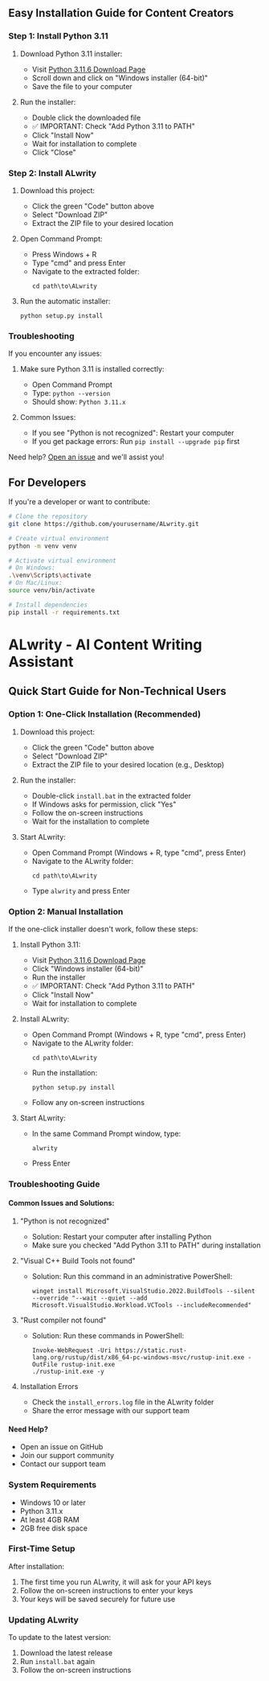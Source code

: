 ## Easy Installation Guide for Content Creators

### Step 1: Install Python 3.11
1. Download Python 3.11 installer:
   - Visit [Python 3.11.6 Download Page](https://www.python.org/downloads/release/python-3116/)
   - Scroll down and click on "Windows installer (64-bit)" 
   - Save the file to your computer

2. Run the installer:
   - Double click the downloaded file
   - ✅ IMPORTANT: Check "Add Python 3.11 to PATH"
   - Click "Install Now"
   - Wait for installation to complete
   - Click "Close"

### Step 2: Install ALwrity
1. Download this project:
   - Click the green "Code" button above
   - Select "Download ZIP"
   - Extract the ZIP file to your desired location

2. Open Command Prompt:
   - Press Windows + R
   - Type "cmd" and press Enter
   - Navigate to the extracted folder:
     ```
     cd path\to\ALwrity
     ```

3. Run the automatic installer:
   ```
   python setup.py install
   ```

### Troubleshooting
If you encounter any issues:
1. Make sure Python 3.11 is installed correctly:
   - Open Command Prompt
   - Type: `python --version`
   - Should show: `Python 3.11.x`

2. Common Issues:
   - If you see "Python is not recognized": Restart your computer
   - If you get package errors: Run `pip install --upgrade pip` first

Need help? [Open an issue](../../issues) and we'll assist you!

## For Developers
If you're a developer or want to contribute:
```bash
# Clone the repository
git clone https://github.com/yourusername/ALwrity.git

# Create virtual environment
python -m venv venv

# Activate virtual environment
# On Windows:
.\venv\Scripts\activate
# On Mac/Linux:
source venv/bin/activate

# Install dependencies
pip install -r requirements.txt
```

# ALwrity - AI Content Writing Assistant

## Quick Start Guide for Non-Technical Users

### Option 1: One-Click Installation (Recommended)
1. Download this project:
   - Click the green "Code" button above
   - Select "Download ZIP"
   - Extract the ZIP file to your desired location (e.g., Desktop)

2. Run the installer:
   - Double-click `install.bat` in the extracted folder
   - If Windows asks for permission, click "Yes"
   - Follow the on-screen instructions
   - Wait for the installation to complete

3. Start ALwrity:
   - Open Command Prompt (Windows + R, type "cmd", press Enter)
   - Navigate to the ALwrity folder:
     ```
     cd path\to\ALwrity
     ```
   - Type `alwrity` and press Enter

### Option 2: Manual Installation
If the one-click installer doesn't work, follow these steps:

1. Install Python 3.11:
   - Visit [Python 3.11.6 Download Page](https://www.python.org/downloads/release/python-3116/)
   - Click "Windows installer (64-bit)"
   - Run the installer
   - ✅ IMPORTANT: Check "Add Python 3.11 to PATH"
   - Click "Install Now"
   - Wait for installation to complete

2. Install ALwrity:
   - Open Command Prompt (Windows + R, type "cmd", press Enter)
   - Navigate to the ALwrity folder:
     ```
     cd path\to\ALwrity
     ```
   - Run the installation:
     ```
     python setup.py install
     ```
   - Follow any on-screen instructions

3. Start ALwrity:
   - In the same Command Prompt window, type:
     ```
     alwrity
     ```
   - Press Enter

### Troubleshooting Guide

#### Common Issues and Solutions:

1. "Python is not recognized"
   - Solution: Restart your computer after installing Python
   - Make sure you checked "Add Python 3.11 to PATH" during installation

2. "Visual C++ Build Tools not found"
   - Solution: Run this command in an administrative PowerShell:
     ```
     winget install Microsoft.VisualStudio.2022.BuildTools --silent --override "--wait --quiet --add Microsoft.VisualStudio.Workload.VCTools --includeRecommended"
     ```

3. "Rust compiler not found"
   - Solution: Run these commands in PowerShell:
     ```
     Invoke-WebRequest -Uri https://static.rust-lang.org/rustup/dist/x86_64-pc-windows-msvc/rustup-init.exe -OutFile rustup-init.exe
     ./rustup-init.exe -y
     ```

4. Installation Errors
   - Check the `install_errors.log` file in the ALwrity folder
   - Share the error message with our support team

#### Need Help?
- Open an issue on GitHub
- Join our support community
- Contact our support team

### System Requirements
- Windows 10 or later
- Python 3.11.x
- At least 4GB RAM
- 2GB free disk space

### First-Time Setup
After installation:
1. The first time you run ALwrity, it will ask for your API keys
2. Follow the on-screen instructions to enter your keys
3. Your keys will be saved securely for future use

### Updating ALwrity
To update to the latest version:
1. Download the latest release
2. Run `install.bat` again
3. Follow the on-screen instructions